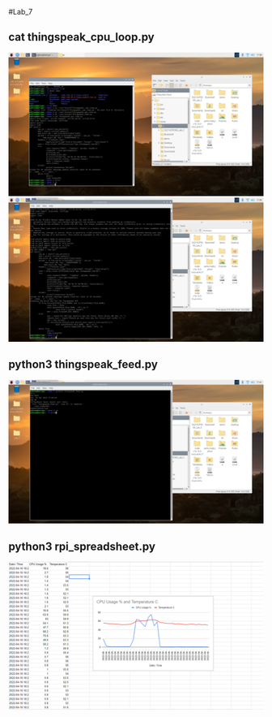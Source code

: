 #Lab_7

## cat thingspeak_cpu_loop.py
![alt text](https://github.com/LiamjohnVelazquez/CPE322/blob/main/Lab_7/pics/2022-04-16-173810_1920x1080_scrot.png)
![alt text](https://github.com/LiamjohnVelazquez/CPE322/blob/main/Lab_7/pics/2022-04-16-173916_1920x1080_scrot.png)

## python3 thingspeak_feed.py
![alt text](https://github.com/LiamjohnVelazquez/CPE322/blob/main/Lab_7/pics/2022-04-16-174111_1920x1080_scrot.png)


## python3 rpi_spreadsheet.py
![alt text](https://github.com/LiamjohnVelazquez/CPE322/blob/main/Lab_7/pics/Screenshot%202022-05-13%20214025.png)
